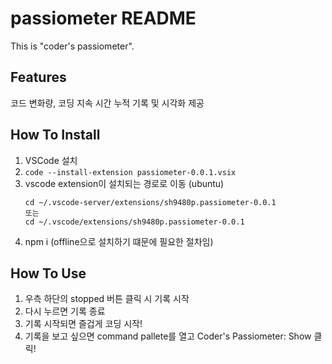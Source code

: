 # passiometer README

This is "coder's passiometer".

## Features

코드 변화량, 코딩 지속 시간 누적 기록 및 시각화 제공

## How To Install
1. VSCode 설치
2. `code --install-extension passiometer-0.0.1.vsix`
3. vscode extension이 설치되는 경로로 이동
   (ubuntu)
   ```
   cd ~/.vscode-server/extensions/sh9480p.passiometer-0.0.1
   또는
   cd ~/.vscode/extensions/sh9480p.passiometer-0.0.1
    ```
4. npm i (offline으로 설치하기 떄문에 필요한 절차임)

## How To Use
1. 우측 하단의 stopped 버튼 클릭 시 기록 시작
2. 다시 누르면 기록 종료
3. 기록 시작되면 즐겁게 코딩 시작!
4. 기록을 보고 싶으면 command pallete를 열고 Coder's Passiometer: Show 클릭!
